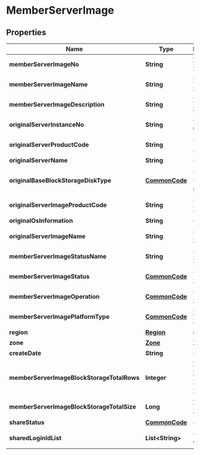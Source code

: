 
# MemberServerImage

## Properties
Name | Type | Description | Notes
------------ | ------------- | ------------- | -------------
**memberServerImageNo** | **String** | 회원서버이미지번호 |  [optional]
**memberServerImageName** | **String** | 회원서버이미지명 |  [optional]
**memberServerImageDescription** | **String** | 회원서버이미지설명 |  [optional]
**originalServerInstanceNo** | **String** | 원본서버인스턴스번호 |  [optional]
**originalServerProductCode** | **String** | 원본서버상품코드 |  [optional]
**originalServerName** | **String** | 원본서버명 |  [optional]
**originalBaseBlockStorageDiskType** | [**CommonCode**](CommonCode.md) | 원본서버기본블록스토리지디스크유형 |  [optional]
**originalServerImageProductCode** | **String** | 원본서버이미지상품코드 |  [optional]
**originalOsInformation** | **String** | 원본OS정보 |  [optional]
**originalServerImageName** | **String** | 원본서버이미지명 |  [optional]
**memberServerImageStatusName** | **String** | 원본서버이미지상태명 |  [optional]
**memberServerImageStatus** | [**CommonCode**](CommonCode.md) | 원본서버이미지상태 |  [optional]
**memberServerImageOperation** | [**CommonCode**](CommonCode.md) | 원본서버이미지OP |  [optional]
**memberServerImagePlatformType** | [**CommonCode**](CommonCode.md) | 회원서버이미지플랫폼구분 |  [optional]
**region** | [**Region**](Region.md) | 리전 |  [optional]
**zone** | [**Zone**](Zone.md) | ZONE |  [optional]
**createDate** | **String** | 생성일시 |  [optional]
**memberServerImageBlockStorageTotalRows** | **Integer** | 회원서버이미지블록스토리지인스턴스총 개수 |  [optional]
**memberServerImageBlockStorageTotalSize** | **Long** | 회원서버이미지총사이즈 |  [optional]
**shareStatus** | [**CommonCode**](CommonCode.md) | 공유상태 |  [optional]
**sharedLoginIdList** | **List&lt;String&gt;** | 공유받는로그인ID리스트 |  [optional]




